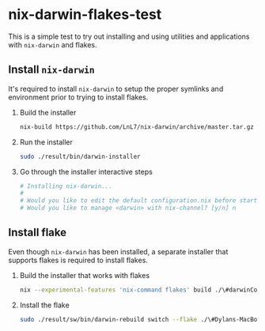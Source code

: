 # nix-darwin-flakes-test

This is a simple test to try out installing and using utilities and
applications with `nix-darwin` and flakes.

## Install `nix-darwin`

It's required to install `nix-darwin` to setup the proper symlinks and
environment prior to trying to install flakes.

1.  Build the installer

    ```bash
    nix-build https://github.com/LnL7/nix-darwin/archive/master.tar.gz -A installer
    ```

2.  Run the installer

    ```bash
    sudo ./result/bin/darwin-installer
    ```

3.  Go through the installer interactive steps

    ```bash
    # Installing nix-darwin...
    #
    # Would you like to edit the default configuration.nix before starting? [y/n] n
    # Would you like to manage <darwin> with nix-channel? [y/n] n
    ```

## Install flake

Even though `nix-darwin` has been installed, a separate installer that supports
flakes is required to install flakes.

1.  Build the installer that works with flakes

    ```bash
    nix --experimental-features 'nix-command flakes' build ./\#darwinConfigurations.Dylans-MacBook.system
    ```

2.  Install the flake

    ```bash
    sudo ./result/sw/bin/darwin-rebuild switch --flake ./\#Dylans-MacBook
    ```
